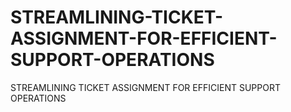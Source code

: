 # STREAMLINING-TICKET-ASSIGNMENT-FOR-EFFICIENT-SUPPORT-OPERATIONS
STREAMLINING TICKET ASSIGNMENT FOR EFFICIENT SUPPORT OPERATIONS

